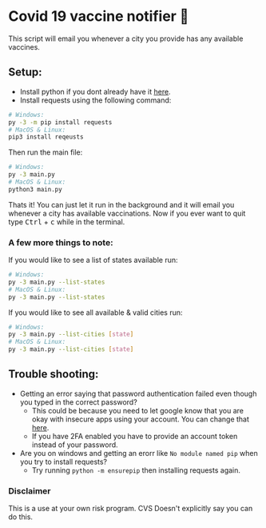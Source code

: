 # Covid 19 vaccine notifier 💉
This script will email you whenever a city you provide has any available vaccines.

## Setup:
- Install python if you dont already have it [here](https://python.org/downloads).
- Install requests using the following command:
```sh
# Windows:
py -3 -m pip install requests
# MacOS & Linux:
pip3 install reqeusts
```
Then run the main file:
```sh
# Windows:
py -3 main.py
# MacOS & Linux:
python3 main.py
```
Thats it! You can just let it run in the background and it will email you whenever a city has available vaccinations.
Now if you ever want to quit type <kbd>Ctrl</kbd> + <kbd>c</kbd> while in the terminal.

### A few more things to note:
If you would like to see a list of states available run:
```sh
# Windows:
py -3 main.py --list-states
# MacOS & Linux:
py -3 main.py --list-states
```
If you would like to see all available & valid cities run:
```sh
# Windows:
py -3 main.py --list-cities [state]
# MacOS & Linux:
py -3 main.py --list-cities [state]
```


## Trouble shooting:
- Getting an error saying that password authentication failed even though you typed in the correct password?
  - This could be because you need to let google know that you are okay with insecure apps using your account. You can change that [here](https://myaccount.google.com/security).
  - If you have 2FA enabled you have to provide an account token instead of your password.
- Are you on windows and getting an erorr like `No module named pip` when you try to install requests?
  - Try running `python -m ensurepip` then installing requests again.

### Disclaimer
This is a use at your own risk program. CVS Doesn't explicitly say you can do this.
